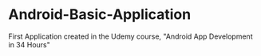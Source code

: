 # Android-Basic-Application
First Application created in the Udemy course, "Android App Development in 34 Hours"
